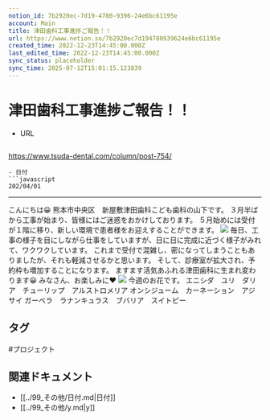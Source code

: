 ```yaml
---
notion_id: 7b2920ec-7d19-4780-9396-24e6bc61195e
account: Main
title: 津田歯科工事進捗ご報告！！
url: https://www.notion.so/7b2920ec7d194780939624e6bc61195e
created_time: 2022-12-23T14:45:00.000Z
last_edited_time: 2022-12-23T14:45:00.000Z
sync_status: placeholder
sync_time: 2025-07-12T15:01:15.123839
---
```

# 津田歯科工事進捗ご報告！！

- URL
  ```javascript
https://www.tsuda-dental.com/column/post-754/
  ```
- 日付
  ```javascript
202/04/01
  ```
---
こんにちは😀
熊本市中央区　新屋敷津田歯科こども歯科の山下です。
３月半ばから工事が始まり、皆様にはご迷惑をおかけしております。
５月始めには受付が１階に移り、新しい環境で患者様をお迎えすることができます。
![](https://www.tsuda-dental.com/column/_data/contribute/images/754_1_18.jpg)
毎日、工事の様子を目にしながら仕事をしていますが、日に日に完成に近づく様子がみれて、ワクワクしています。
これまで受付で混雑し、密になってしまうこともありましたが、それも軽減させるかと思います。
そして、診療室が拡大され、予約枠も増加することになります。
ますます活気あふれる津田歯科に生まれ変わります😀
みなさん、お楽しみに❤️
![](https://www.tsuda-dental.com/column/_data/contribute/images/754_1_19.jpg)
今週のお花です。
エニシダ　ユリ　ダリア　チューリップ　アルストロメリア
オンシジューム　カーネーション　アジサイ
ガーベラ　ラナンキュラス　ブバリア　スイトピー

## タグ

#プロジェクト 

## 関連ドキュメント

- [[../99_その他/日付.md|日付]]
- [[../99_その他/y.md|y]]
